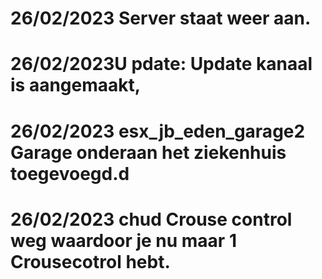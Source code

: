 # 26/02/2023 Server staat weer aan. 
# 26/02/2023U pdate: Update kanaal is aangemaakt,
# 26/02/2023 esx_jb_eden_garage2 Garage onderaan het ziekenhuis toegevoegd.d
# 26/02/2023 chud Crouse control weg waardoor je nu maar 1 Crousecotrol hebt.
